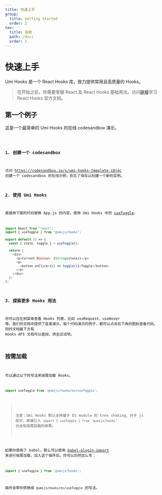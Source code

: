 ```yaml
---
title: 快速上手
group:
  title: Getting Started
  order: 2
nav:
  title: 指南
  path: /docs
  order: 1
---
```


# 快速上手

Umi Hooks 是一个 React Hooks 库，致力提供常用且高质量的 Hooks。

> 在开始之前，你需要掌握 React 及 React Hooks 基础用法。访问[链接](https://zh-hans.reactjs.org/docs/hooks-intro.html)学习 React Hooks 官方文档。

## 第一个例子

这是一个最简单的 Umi Hooks 的在线 codesandbox 演示。

<code src="./demo.tsx" inline />

### 1. 创建一个 codesandbox

访问 https://codesandbox.io/s/umi-hooks-template-i8jqc 创建一个 codesandbox 的在线示例，别忘了保存以创建一个新的实例。

### 2. 使用 Umi Hooks

直接用下面的代码替换 App.js 的内容，使用 Umi Hooks 中的 [useToggle](/zh-CN/state/use-toggle)。

```javascript
import React from "react";
import { useToggle } from "@umijs/hooks";

export default () => {
  const { state, toggle } = useToggle();

  return (
    <div>
      <p>Current Boolean: {String(state)}</p>
      <p>
        <button onClick={() => toggle()}>Toggle</button>
      </p>
    </div>
  );
};
```

### 3. 探索更多 Hooks 用法

你可以在左侧菜单查看 Hooks 列表，比如 useRequest、useHover 等。我们的文档中提供了各类演示，每个代码演示的例子，都可以点击右下角的图标查看代码，同时文档最下方有 Hooks API 文档可以查阅，快去试试吧。


## 按需加载

可以通过以下的写法来按需加载 Hooks。

```javascript
import useToggle from '@umijs/hooks/es/useToggle';
```

> 注意：Umi Hooks 默认支持基于 ES module 的 tree shaking，对于 js 部分，直接引入 `import { useToggle } from '@umijs/hooks'` 也会有按需加载的效果。

如果你使用了 babel，那么可以使用 [babel-plugin-import](https://github.com/ant-design/babel-plugin-import) 来进行按需加载，加入这个插件后。你可以仍然这么写：

```javascript
import { useToggle } from '@umijs/hooks';
```

插件会帮你转换成 `@umijs/hooks/es/useToggle` 的写法。
